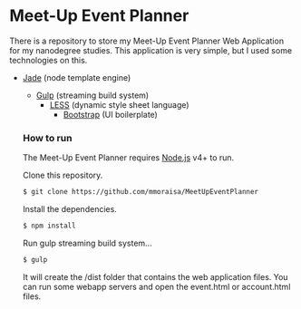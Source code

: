 # Meet-Up Event Planner

There is a repository to store my Meet-Up Event Planner Web Application for my nanodegree studies. This application is very simple, but I used some technologies on this.

  - [Jade] (node template engine)
    - [Gulp] (streaming build system)
      - [LESS] (dynamic style sheet language)
        - [Bootstrap] (UI boilerplate)

	### How to run

	The Meet-Up Event Planner requires [Node.js](https://nodejs.org/) v4+ to run.

	Clone this repository.

	```sh
	$ git clone https://github.com/mmoraisa/MeetUpEventPlanner
	```

	Install the dependencies.

	```sh
	$ npm install
	```

	Run gulp streaming build system...

	```sh
	$ gulp
	```
	It will create the /dist folder that contains the web application files. You can run some webapp servers and open the event.html or account.html files.

	   [LESS]: <http://lesscss.org>
	      [Jade]: <http://jade-lang.com>
	         [node.js]: <http://nodejs.org>
		    [Gulp]: <http://gulpjs.com>
		       [Bootstrap]: <http://getbootstrap.com>

